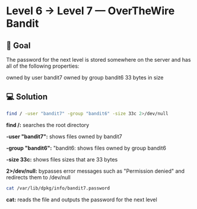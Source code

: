 # Level 6 → Level 7 — OverTheWire Bandit 

## 🎯 Goal

The password for the next level is stored somewhere on the server and has all of the following properties:

owned by user bandit7
owned by group bandit6
33 bytes in size

## 💻 Solution 

```bash
find / -user "bandit7" -group "bandit6" -size 33c 2>/dev/null
```
**find /:** searches the root directory

**-user "bandit7":** shows files owned by bandit7

**-group "bandit6":** "bandit6: shows files owned by group bandit6

**-size 33c:** shows files sizes that are 33 bytes

 **2>/dev/null:** bypasses error messages such as "Permission denied" and redirects them to /dev/null

```bash
cat /var/lib/dpkg/info/bandit7.password
```
**cat:** reads the file and outputs the password for the next level 

 